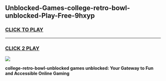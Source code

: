 
## Unblocked-Games-college-retro-bowl-unblocked-Play-Free-9hxyp
<h3>
<a href="https://premium76.site?title=college-retro-bowl-unblocked&ref=10A">CLICK TO PLAY</a></h3>
<hr>

<h3>
<a href="https://premium76.site?title=college-retro-bowl-unblocked&ref=10A">CLICK 2 PLAY</a>
  
</h3>

<a href="https://premium76.site?title=college-retro-bowl-unblocked&ref=10A"><img src="https://clearcache.store/games.png"></a>


**college-retro-bowl-unblocked games unblocked: Your Gateway to Fun and Accessible Online Gaming**
